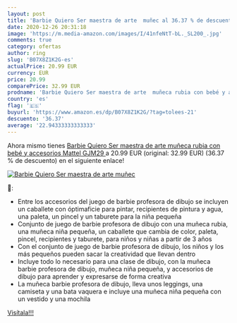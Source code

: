 ```yaml
---
layout: post
title: 'Barbie Quiero Ser maestra de arte  muñec al 36.37 % de descuento'
date: 2020-12-26 20:31:18
image: 'https://m.media-amazon.com/images/I/41nfeNtT-bL._SL200_.jpg'
comments: true
category: ofertas
author: ring
slug: 'B07X8Z1K2G-es'
actualPrice: 20.99 EUR
currency: EUR
price: 20.99
comparePrice: 32.99 EUR
prodname: 'Barbie Quiero Ser maestra de arte  muñeca rubia con bebé y accesorios  Mattel GJM29 '
country: 'es'
flag: '🇪🇸'
buyurl: 'https://www.amazon.es/dp/B07X8Z1K2G/?tag=tolees-21'
descuento: '36.37'
average: '22.94333333333333'
---
```


Ahora mismo tienes [Barbie Quiero Ser maestra de arte  muñeca rubia con bebé y accesorios  Mattel GJM29 ](https://www.amazon.es/dp/B07X8Z1K2G/?tag=tolees-21) a 20.99 EUR (original: 32.99 EUR) (36.37 %  de descuento) en el siguiente enlace!

[![Barbie Quiero Ser maestra de arte  muñec](https://m.media-amazon.com/images/I/41nfeNtT-bL._SL200_.jpg)](https://www.amazon.es/dp/B07X8Z1K2G/?tag=tolees-21)

🔎:

- Entre los accesorios del juego de barbie profesora de dibujo se incluyen un caballete con óptimaficie para pintar, recipientes de pintura y agua, una paleta, un pincel y un taburete para la niña pequeña
- Conjunto de juego de barbie profesora de dibujo con una muñeca rubia, una muñeca niña pequeña, un caballete que cambia de color, paleta, pincel, recipientes y taburete, para niños y niñas a partir de 3 años
- Con el conjunto de juego de barbie profesora de dibujo, los niños y los más pequeños pueden sacar la creatividad que llevan dentro
- Incluye todo lo necesario para una clase de dibujo, con la muñeca barbie profesora de dibujo, muñeca niña pequeña, y accesorios de dibujo para aprender y expresarse de forma creativa
- La muñeca barbie profesora de dibujo, lleva unos leggings, una camiseta y una bata vaquera e incluye una muñeca niña pequeña con un vestido y una mochila

[Visítala!!!](https://www.amazon.es/dp/B07X8Z1K2G/?tag=tolees-21)
